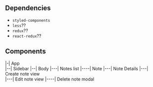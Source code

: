 ## Dependencies
- `styled-components`
- `less`??
- `redux`??
- `react-redux`??

## Components
|-| App  
|--| Sidebar
|--| Body
|---| Notes list
|----| Note
|---| Note Details 
|---| Create note view  
|---| Edit note view
|----| Delete note modal  